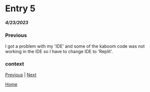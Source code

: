 # Entry 5
##### 4/23/2023

### Previous
I got a problem with my 'IDE' and some of the kaboom code was not working in the IDE so I have to change IDE to 'Replit'.

### context


[Previous](entry04.md) | [Next](entry06.md)

[Home](../README.md)